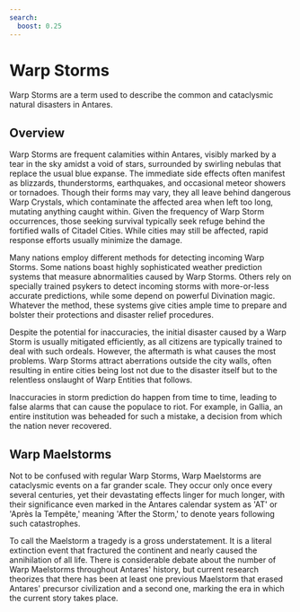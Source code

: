 ```yaml
---
search:
  boost: 0.25
---
```


# Warp Storms

Warp Storms are a term used to describe the common and cataclysmic natural disasters in Antares.

## Overview

Warp Storms are frequent calamities within Antares, visibly marked by a tear in the sky amidst a void of stars, surrounded by swirling nebulas that replace the usual blue expanse. The immediate side effects often manifest as blizzards, thunderstorms, earthquakes, and occasional meteor showers or tornadoes. Though their forms may vary, they all leave behind dangerous Warp Crystals, which contaminate the affected area when left too long, mutating anything caught within. Given the frequency of Warp Storm occurrences, those seeking survival typically seek refuge behind the fortified walls of Citadel Cities. While cities may still be affected, rapid response efforts usually minimize the damage.

Many nations employ different methods for detecting incoming Warp Storms. Some nations boast highly sophisticated weather prediction systems that measure abnormalities caused by Warp Storms. Others rely on specially trained psykers to detect incoming storms with more-or-less accurate predictions, while some depend on powerful Divination magic. Whatever the method, these systems give cities ample time to prepare and bolster their protections and disaster relief procedures.

Despite the potential for inaccuracies, the initial disaster caused by a Warp Storm is usually mitigated efficiently, as all citizens are typically trained to deal with such ordeals. However, the aftermath is what causes the most problems. Warp Storms attract aberrations outside the city walls, often resulting in entire cities being lost not due to the disaster itself but to the relentless onslaught of Warp Entities that follows. 

Inaccuracies in storm prediction do happen from time to time, leading to false alarms that can cause the populace to riot. For example, in Gallia, an entire institution was beheaded for such a mistake, a decision from which the nation never recovered.

## Warp Maelstorms

Not to be confused with regular Warp Storms, Warp Maelstorms are cataclysmic events on a far grander scale. They occur only once every several centuries, yet their devastating effects linger for much longer, with their significance even marked in the Antares calendar system as 'AT' or 'Après la Tempête,' meaning 'After the Storm,' to denote years following such catastrophes.

To call the Maelstorm a tragedy is a gross understatement. It is a literal extinction event that fractured the continent and nearly caused the annihilation of all life. There is considerable debate about the number of Warp Maelstorms throughout Antares' history, but current research theorizes that there has been at least one previous Maelstorm that erased Antares' precursor civilization and a second one, marking the era in which the current story takes place.
